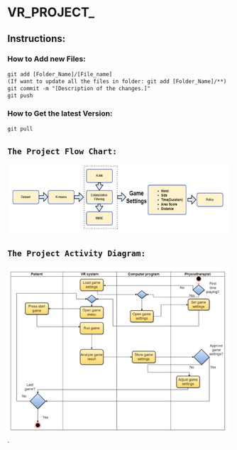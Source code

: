 # VR_PROJECT_

## Instructions: 
### How to Add new Files:
```
git add [Folder_Name]/[File_name] 
(If want to update all the files in folder: git add [Folder_Name]/**)
git commit -m "[Description of the changes.]"
git push
```
### How to Get the latest Version:
```
git pull
```

## `The Project Flow Chart:`
![Flow_Charts.png](Diagrams/Flow_Charts.png "Flow Chart")

## `The Project Activity Diagram:`
![Activity_Diagram.png](Diagrams/Activity_Diagram.png "Activity Diagram")
.
